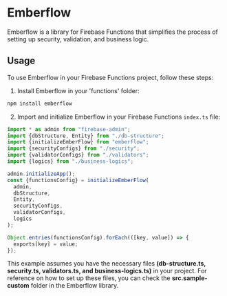 # Emberflow

Emberflow is a library for Firebase Functions that simplifies the process of setting up security, validation, and business logic.

## Usage

To use Emberflow in your Firebase Functions project, follow these steps:

1. Install Emberflow in your 'functions' folder:

```sh
npm install emberflow
```

2. Import and initialize Emberflow in your Firebase Functions `index.ts` file:

```typescript
import * as admin from "firebase-admin";
import {dbStructure, Entity} from "./db-structure";
import {initializeEmberFlow} from "emberflow";
import {securityConfigs} from "./security";
import {validatorConfigs} from "./validators";
import {logics} from "./business-logics";

admin.initializeApp();
const {functionsConfig} = initializeEmberFlow(
  admin,
  dbStructure,
  Entity,
  securityConfigs,
  validatorConfigs,
  logics
);

Object.entries(functionsConfig).forEach(([key, value]) => {
  exports[key] = value;
});
```
This example assumes you have the necessary files **(db-structure.ts, security.ts, validators.ts, and business-logics.ts)** in your project. For reference on how to set up these files, you can check the **src.sample-custom** folder in the Emberflow library.

